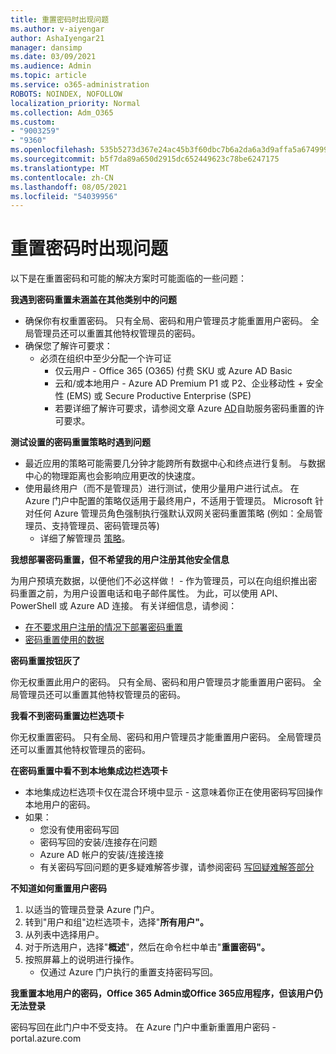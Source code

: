 ```yaml
---
title: 重置密码时出现问题
ms.author: v-aiyengar
author: AshaIyengar21
manager: dansimp
ms.date: 03/09/2021
ms.audience: Admin
ms.topic: article
ms.service: o365-administration
ROBOTS: NOINDEX, NOFOLLOW
localization_priority: Normal
ms.collection: Adm_O365
ms.custom:
- "9003259"
- "9360"
ms.openlocfilehash: 535b5273d367e24ac45b3f60dbc7b6a2da6a3d9affa5a67499989d19a1904768
ms.sourcegitcommit: b5f7da89a650d2915dc652449623c78be6247175
ms.translationtype: MT
ms.contentlocale: zh-CN
ms.lasthandoff: 08/05/2021
ms.locfileid: "54039956"
---
```

# <a name="problems-resetting-password"></a>重置密码时出现问题

以下是在重置密码和可能的解决方案时可能面临的一些问题：

**我遇到密码重置未涵盖在其他类别中的问题**

- 确保你有权重置密码。 只有全局、密码和用户管理员才能重置用户密码。 全局管理员还可以重置其他特权管理员的密码。
- 确保您了解许可要求：
    - 必须在组织中至少分配一个许可证
        - 仅云用户 - Office 365 (O365) 付费 SKU 或 Azure AD Basic
        - 云和/或本地用户 - Azure AD Premium P1 或 P2、企业移动性 + 安全性 (EMS) 或 Secure Productive Enterprise (SPE) 
        - 若要详细了解许可要求，请参阅文章 Azure [AD](https://docs.microsoft.com/azure/active-directory/active-directory-passwords-licensing?WT.mc_id=Portal-Microsoft_Azure_Support)自助服务密码重置的许可要求。

**测试设置的密码重置策略时遇到问题**

- 最近应用的策略可能需要几分钟才能跨所有数据中心和终点进行复制。 与数据中心的物理距离也会影响应用更改的快速度。
- 使用最终用户（而不是管理员）进行测试，使用少量用户进行试点。 在 Azure 门户中配置的策略仅适用于最终用户，不适用于管理员。 Microsoft 针对任何 Azure 管理员角色强制执行强默认双网关密码重置策略 (例如：全局管理员、支持管理员、密码管理员等) 
    - 详细了解管理员 [策略](https://docs.microsoft.com/azure/active-directory/active-directory-passwords-policy?WT.mc_id=Portal-Microsoft_Azure_Support#administrator-password-policy-differences)。

**我想部署密码重置，但不希望我的用户注册其他安全信息**

为用户预填充数据，以便他们不必这样做！ - 作为管理员，可以在向组织推出密码重置之前，为用户设置电话和电子邮件属性。 为此，可以使用 API、PowerShell 或 Azure AD 连接。 有关详细信息，请参阅：
- [在不要求用户注册的情况下部署密码重置](https://docs.microsoft.com/azure/active-directory/active-directory-passwords-policy?WT.mc_id=Portal-Microsoft_Azure_Support#administrator-password-policy-differences)
- [密码重置使用的数据](https://docs.microsoft.com/azure/active-directory/active-directory-passwords-data?WT.mc_id=Portal-Microsoft_Azure_Support)

**密码重置按钮灰了**

你无权重置此用户的密码。 只有全局、密码和用户管理员才能重置用户密码。 全局管理员还可以重置其他特权管理员的密码。

**我看不到密码重置边栏选项卡**

你无权重置密码。 只有全局、密码和用户管理员才能重置用户密码。 全局管理员还可以重置其他特权管理员的密码。

**在密码重置中看不到本地集成边栏选项卡**

- 本地集成边栏选项卡仅在混合环境中显示 - 这意味着你正在使用密码写回操作本地用户的密码。
- 如果：
    - 您没有使用密码写回
    - 密码写回的安装/连接存在问题
    - Azure AD 帐户的安装/连接连接
    - 有关密码写回问题的更多疑难解答步骤，请参阅密码 [写回疑难解答部分](https://docs.microsoft.com/azure/active-directory/active-directory-passwords-data?WT.mc_id=Portal-Microsoft_Azure_Support)

**不知道如何重置用户密码**

1. 以适当的管理员登录 Azure 门户。
1. 转到"用户和组"边栏选项卡，选择"**所有用户"。**
1. 从列表中选择用户。
1. 对于所选用户，选择"**概述**"，然后在命令栏中单击"**重置密码"。**
1. 按照屏幕上的说明进行操作。
    - 仅通过 Azure 门户执行的重置支持密码写回。

**我重置本地用户的密码，Office 365 Admin或Office 365应用程序，但该用户仍无法登录**

密码写回在此门户中不受支持。 在 Azure 门户中重新重置用户密码 - portal.azure.com

